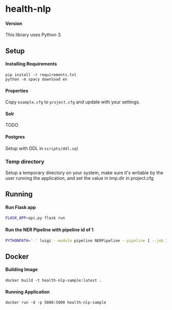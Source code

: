 # health-nlp

#### Version
This library uses Python 3.

## Setup

#### Installing Requirements
```
pip install -r requirements.txt
python -m spacy download en
```

#### Properties
Copy `example.cfg` to `project.cfg` and update with your settings.

#### Solr
TODO

#### Postgres
Setup with DDL in `scripts/ddl.sql`

### Temp directory
Setup a temporary directory on your system, make sure it's writable by the user running the application, and set the value in tmp.dir in project.cfg

## Running

#### Run Flask app
```bash
FLASK_APP=api.py flask run
```

#### Run the NER Pipeline with pipeline id of 1
```bash
PYTHONPATH='.' luigi --module pipeline NERPipeline --pipeline 1 --job 1234 --owner user --local-scheduler
```

## Docker

#### Building Image
```docker build -t health-nlp-sample:latest . ```

#### Running Application
```docker run -d -p 5000:5000 health-nlp-sample```
